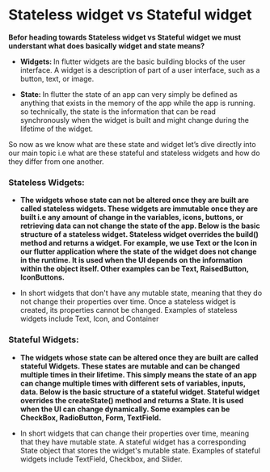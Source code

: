 # Stateless widget vs Stateful widget

<b> Befor heading towards Stateless widget vs Stateful widget
    we must understant what does basically widget and state means? </b>

- <b>Widgets: </b>In flutter widgets are the basic building blocks of the user interface.
    A widget is a description of part of a user interface, such as a button, text, or image.

- <b>State: </b>In flutter the state of an app can very simply be defined as anything that exists in
    the memory of the app while the app is running.
    so technically, the state is the information that can be read synchronously when the widget 
    is built and might change during the lifetime of the widget.

 So now as we know what are these state and widget let’s dive directly into our main topic
   i.e what are these stateful and stateless widgets and how do they differ from one another.


### Stateless Widgets:

- <b>The widgets whose state can not be altered once they are built are called stateless widgets. These widgets are immutable once they are built i.e any amount of change in the variables, icons, buttons, or retrieving data can not change the state of the app. Below is the basic structure of a stateless widget. Stateless widget overrides the build() method and returns a widget. For example, we use Text or the Icon in our flutter application where the state of the widget does not change in the runtime. It is used when the UI depends on the information within the object itself. Other examples can be Text, RaisedButton, IconButtons. </b>

- In short widgets that don't have any mutable state, meaning that they do not change their properties over time. Once a stateless widget is created, its properties cannot be changed. Examples of stateless widgets include Text, Icon, and Container
 

### Stateful Widgets:
- <b>The widgets whose state can be altered once they are built are called stateful Widgets. These states are mutable and can be changed multiple times in their lifetime. This simply means the state of an app can change multiple times with different sets of variables, inputs, data. Below is the basic structure of a stateful widget. Stateful widget overrides the createState() method and returns a State. It is used when the UI can change dynamically. Some examples can be CheckBox, RadioButton, Form, TextField. </b>

- In short widgets that can change their properties over time, meaning that they have mutable state. A stateful widget has a corresponding State object that stores the widget's mutable state. Examples of stateful widgets include TextField, Checkbox, and Slider. 

